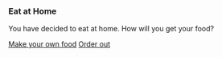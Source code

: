 ### Eat at Home

You have decided to eat at home. How will you get your food?

[Make your own food](what-to-make.md)
[Order out](food-app.md)
